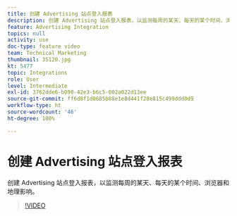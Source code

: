 ```yaml
---
title: 创建 Advertising 站点登入报表
description: 创建 Advertising 站点登入报表，以监测每周的某天、每天的某个时间、浏览器和地理影响。
feature: Advertising Integration
topics: null
activity: use
doc-type: feature video
team: Technical Marketing
thumbnail: 35120.jpg
kt: 5477
topic: Integrations
role: User
level: Intermediate
exl-id: 3762dde6-b090-42e3-b6c5-002a022d13ee
source-git-commit: ff6d8f1d0605b88e1e8d441f28e815c499ddd0d9
workflow-type: ht
source-wordcount: '46'
ht-degree: 100%

---
```


# 创建 Advertising 站点登入报表

创建 Advertising 站点登入报表，以监测每周的某天、每天的某个时间、浏览器和地理影响。

>[!VIDEO](https://video.tv.adobe.com/v/35120/?quality=12&learn=on)
